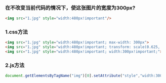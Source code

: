 ### 在不改变当前代码的情况下，使这张图片的宽度为300px?

```html
<img src="1.jpg" style="width:480px!important"/>
```



### 1.css方法

```html
<img src="1.jpg" style="width:480px!important; max-width: 300px">
<img src="1.jpg" style="width:480px!important; transform: scale(0.625, 1);" >
<img src="1.jpg" style="width:480px!important; width:300px!important;">
```

### 2.js方法

```js
document.getElementsByTagName("img")[0].setAttribute("style","width:300px!important;")
```

